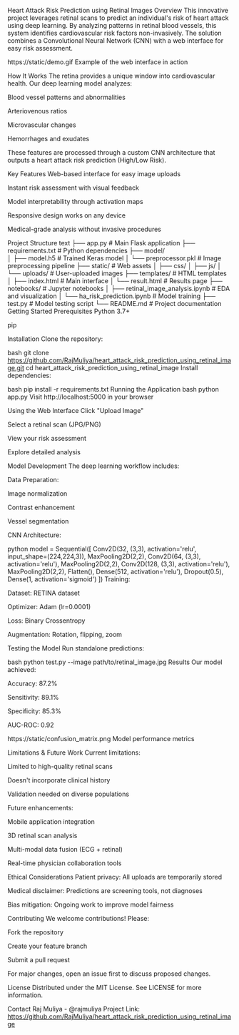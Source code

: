 Heart Attack Risk Prediction using Retinal Images
Overview
This innovative project leverages retinal scans to predict an individual's risk of heart attack using deep learning. By analyzing patterns in retinal blood vessels, this system identifies cardiovascular risk factors non-invasively. The solution combines a Convolutional Neural Network (CNN) with a web interface for easy risk assessment.

https://static/demo.gif Example of the web interface in action

How It Works
The retina provides a unique window into cardiovascular health. Our deep learning model analyzes:

Blood vessel patterns and abnormalities

Arteriovenous ratios

Microvascular changes

Hemorrhages and exudates

These features are processed through a custom CNN architecture that outputs a heart attack risk prediction (High/Low Risk).

Key Features
Web-based interface for easy image uploads

Instant risk assessment with visual feedback

Model interpretability through activation maps

Responsive design works on any device

Medical-grade analysis without invasive procedures

Project Structure
text
├── app.py                   # Main Flask application
├── requirements.txt         # Python dependencies
├── model/                   
│   ├── model.h5             # Trained Keras model
│   └── preprocessor.pkl     # Image preprocessing pipeline
├── static/                  # Web assets
│   ├── css/
│   ├── js/
│   └── uploads/             # User-uploaded images
├── templates/               # HTML templates
│   ├── index.html           # Main interface
│   └── result.html          # Results page
├── notebooks/               # Jupyter notebooks
│   ├── retinal_image_analysis.ipynb  # EDA and visualization
│   └── ha_risk_prediction.ipynb      # Model training
├── test.py                  # Model testing script
└── README.md                # Project documentation
Getting Started
Prerequisites
Python 3.7+

pip

Installation
Clone the repository:

bash
git clone https://github.com/RajMuliya/heart_attack_risk_prediction_using_retinal_image.git
cd heart_attack_risk_prediction_using_retinal_image
Install dependencies:

bash
pip install -r requirements.txt
Running the Application
bash
python app.py
Visit http://localhost:5000 in your browser

Using the Web Interface
Click "Upload Image"

Select a retinal scan (JPG/PNG)

View your risk assessment

Explore detailed analysis

Model Development
The deep learning workflow includes:

Data Preparation:

Image normalization

Contrast enhancement

Vessel segmentation

CNN Architecture:

python
model = Sequential([
    Conv2D(32, (3,3), activation='relu', input_shape=(224,224,3)),
    MaxPooling2D(2,2),
    Conv2D(64, (3,3), activation='relu'),
    MaxPooling2D(2,2),
    Conv2D(128, (3,3), activation='relu'),
    MaxPooling2D(2,2),
    Flatten(),
    Dense(512, activation='relu'),
    Dropout(0.5),
    Dense(1, activation='sigmoid')
])
Training:

Dataset: RETINA dataset

Optimizer: Adam (lr=0.0001)

Loss: Binary Crossentropy

Augmentation: Rotation, flipping, zoom

Testing the Model
Run standalone predictions:

bash
python test.py --image path/to/retinal_image.jpg
Results
Our model achieved:

Accuracy: 87.2%

Sensitivity: 89.1%

Specificity: 85.3%

AUC-ROC: 0.92

https://static/confusion_matrix.png
Model performance metrics

Limitations & Future Work
Current limitations:

Limited to high-quality retinal scans

Doesn't incorporate clinical history

Validation needed on diverse populations

Future enhancements:

Mobile application integration

3D retinal scan analysis

Multi-modal data fusion (ECG + retinal)

Real-time physician collaboration tools

Ethical Considerations
Patient privacy: All uploads are temporarily stored

Medical disclaimer: Predictions are screening tools, not diagnoses

Bias mitigation: Ongoing work to improve model fairness

Contributing
We welcome contributions! Please:

Fork the repository

Create your feature branch

Submit a pull request

For major changes, open an issue first to discuss proposed changes.

License
Distributed under the MIT License. See LICENSE for more information.

Contact
Raj Muliya - @rajmuliya
Project Link: https://github.com/RajMuliya/heart_attack_risk_prediction_using_retinal_image
